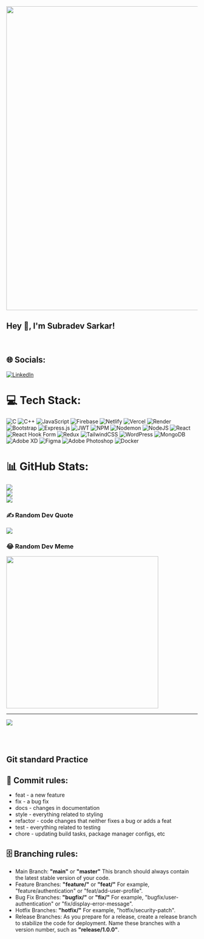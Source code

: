 <div align="center">
<img src="https://developers.giphy.com/branch/master/static/api-512d36c09662682717108a38bbb5c57d.gif" align="center" height="" width="799" />
</div>  
  
##                                                                                  Hey 👋, I'm Subradev Sarkar!  
  
<br />

## 🌐 Socials:
[![LinkedIn](https://img.shields.io/badge/LinkedIn-%230077B5.svg?logo=linkedin&logoColor=white)](https://linkedin.com/in/subradev-sarkar-317610165) 

# 💻 Tech Stack:
![C](https://img.shields.io/badge/c-%2300599C.svg?style=for-the-badge&logo=c&logoColor=white) ![C++](https://img.shields.io/badge/c++-%2300599C.svg?style=for-the-badge&logo=c%2B%2B&logoColor=white) ![JavaScript](https://img.shields.io/badge/javascript-%23323330.svg?style=for-the-badge&logo=javascript&logoColor=%23F7DF1E) ![Firebase](https://img.shields.io/badge/firebase-%23039BE5.svg?style=for-the-badge&logo=firebase) ![Netlify](https://img.shields.io/badge/netlify-%23000000.svg?style=for-the-badge&logo=netlify&logoColor=#00C7B7) ![Vercel](https://img.shields.io/badge/vercel-%23000000.svg?style=for-the-badge&logo=vercel&logoColor=white) ![Render](https://img.shields.io/badge/Render-%46E3B7.svg?style=for-the-badge&logo=render&logoColor=white) ![Bootstrap](https://img.shields.io/badge/bootstrap-%238511FA.svg?style=for-the-badge&logo=bootstrap&logoColor=white) ![Express.js](https://img.shields.io/badge/express.js-%23404d59.svg?style=for-the-badge&logo=express&logoColor=%2361DAFB) ![JWT](https://img.shields.io/badge/JWT-black?style=for-the-badge&logo=JSON%20web%20tokens) ![NPM](https://img.shields.io/badge/NPM-%23CB3837.svg?style=for-the-badge&logo=npm&logoColor=white) ![Nodemon](https://img.shields.io/badge/NODEMON-%23323330.svg?style=for-the-badge&logo=nodemon&logoColor=%BBDEAD) ![NodeJS](https://img.shields.io/badge/node.js-6DA55F?style=for-the-badge&logo=node.js&logoColor=white) ![React](https://img.shields.io/badge/react-%2320232a.svg?style=for-the-badge&logo=react&logoColor=%2361DAFB) ![React Hook Form](https://img.shields.io/badge/React%20Hook%20Form-%23EC5990.svg?style=for-the-badge&logo=reacthookform&logoColor=white) ![Redux](https://img.shields.io/badge/redux-%23593d88.svg?style=for-the-badge&logo=redux&logoColor=white) ![TailwindCSS](https://img.shields.io/badge/tailwindcss-%2338B2AC.svg?style=for-the-badge&logo=tailwind-css&logoColor=white) ![WordPress](https://img.shields.io/badge/WordPress-%23117AC9.svg?style=for-the-badge&logo=WordPress&logoColor=white) ![MongoDB](https://img.shields.io/badge/MongoDB-%234ea94b.svg?style=for-the-badge&logo=mongodb&logoColor=white) ![Adobe XD](https://img.shields.io/badge/Adobe%20XD-470137?style=for-the-badge&logo=Adobe%20XD&logoColor=#FF61F6) ![Figma](https://img.shields.io/badge/figma-%23F24E1E.svg?style=for-the-badge&logo=figma&logoColor=white) ![Adobe Photoshop](https://img.shields.io/badge/adobe%20photoshop-%2331A8FF.svg?style=for-the-badge&logo=adobe%20photoshop&logoColor=white) ![Docker](https://img.shields.io/badge/docker-%230db7ed.svg?style=for-the-badge&logo=docker&logoColor=white)
# 📊 GitHub Stats:
![](https://github-readme-stats.vercel.app/api?username=SubradevSarkar&theme=radical&hide_border=false&include_all_commits=true&count_private=true)<br/>
![](https://github-readme-streak-stats.herokuapp.com/?user=SubradevSarkar&theme=radical&hide_border=false)<br/>
![](https://github-readme-stats.vercel.app/api/top-langs/?username=SubradevSarkar&theme=radical&hide_border=false&include_all_commits=true&count_private=true&layout=compact)

### ✍️ Random Dev Quote
![](https://quotes-github-readme.vercel.app/api?type=horizontal&theme=tokyonight)

### 😂 Random Dev Meme
<img src='https://randommeme-five.vercel.app/' style="height: 400px;"/>

---
[![](https://visitcount.itsvg.in/api?id=SubradevSarkar&icon=0&color=3)](https://visitcount.itsvg.in)

<br />

<br />

## Git standard Practice 
📑 Commit rules:
- 
  - feat - a new feature
  - fix - a bug fix
  - docs - changes in documentation
  - style - everything related to styling
  - refactor - code changes that neither fixes a bug or adds a feat
  - test - everything related to testing
  - chore - updating build tasks, package manager configs, etc

🗄 Branching rules:
- 
  - Main Branch: <b>"main"</b> or <b>"master"</b> This branch should always contain the latest stable version of your code.
  - Feature Branches: <b>"feature/"</b> or <b>"feat/"</b> For example, "feature/authentication" or "feat/add-user-profile".
  - Bug Fix Branches: <b>"bugfix/"</b> or <b>"fix/"</b>   For example, "bugfix/user-authentication" or "fix/display-error-message".
  - Hotfix Branches:  <b>"hotfix/"</b>  For example, "hotfix/security-patch".
  - Release Branches:  As you prepare for a release, create a release branch to stabilize the code for deployment. Name these branches with a version number, such as <b>"release/1.0.0"</b>.

<br/>  


<br />
